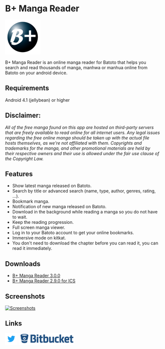 # B+ Manga Reader

![B+ Manga Reader](images/bmangareader114.png?style=logoapp "B+ Manga Reader")

B+ Manga Reader is an online manga reader for Batoto that helps you search and read thousands of manga, manhwa or manhua online from Batoto on your android device.

## Requirements
Android 4.1 (jellybean) or higher

## Disclaimer:
*All of the free manga found on this app are hosted on third-party servers that are freely available to read online for all internet users. Any legal issues regarding the free online manga should be taken up with the actual file hosts themselves, as we're not affiliated with them. Copyrights and trademarks for the manga, and other promotional materials are held by their respective owners and their use is allowed under the fair use clause of the Copyright Law.*

## Features
* Show latest manga released on Batoto.
* Search by title or advanced search (name, type, author, genres, rating, ...).
* Bookmark manga.
* Notification of new manga released on Batoto.
* Download in the background while reading a manga so you do not have to wait.
* Keep the reading progression.
* Full screen manga viewer.
* Log in to your Batoto account to get your online bookmarks.
* Immersive mode on kitkat.
* You don't need to download the chapter before you can read it, you can read it immediately.

## Downloads
* [B+ Manga Reader 3.0.0](https://bitbucket.org/cylonu87/b-manga-reader/downloads/BplusMangaReader-3.0.0-full-release.apk)
* [B+ Manga Reader 2.9.0 for ICS](https://bitbucket.org/cylonu87/b-manga-reader/downloads/BplusMangaReader-2.9.0-full-release.apk)

## Screenshots
<a href="https://imgur.com/a/ghdpB"><img src="http://imgur.com/images/imgur-logo.svg?style=logoimgur" alt="Screenshots" title="B+ Manga Reader's screenshots" style="max-width:100%" height="40"></a>

## Links
<a href="https://twitter.com/Panic_Soft"><img src="images/Twitter_Logo_Blue.png" alt="PanicSoft's twitter" title="PanicSoft's twitter" style="max-width:100%;" height="40"></a>
<a href="https://bitbucket.org/cylonu87/b-manga-reader/issues"><img src="images/bitbucket.png" alt="Bitbucket" title="Issues" style="max-width:100%;" height="40"></a>
